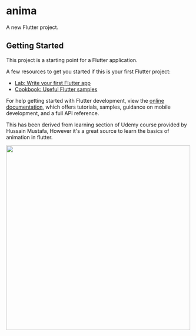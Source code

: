 # anima

A new Flutter project.

## Getting Started

This project is a starting point for a Flutter application.

A few resources to get you started if this is your first Flutter project:

- [Lab: Write your first Flutter app](https://docs.flutter.dev/get-started/codelab)
- [Cookbook: Useful Flutter samples](https://docs.flutter.dev/cookbook)

For help getting started with Flutter development, view the
[online documentation](https://docs.flutter.dev/), which offers tutorials,
samples, guidance on mobile development, and a full API reference.

This has been derived from learning section of Udemy course provided by Hussain Mustafa,
However it's a great source to learn the basics of animation in flutter.

<img src= "https://github.com/dhirajchaurasiya10/Anima/assets/106879418/a928f915-7385-4fed-9238-fc02ad8c1123" width="500">


